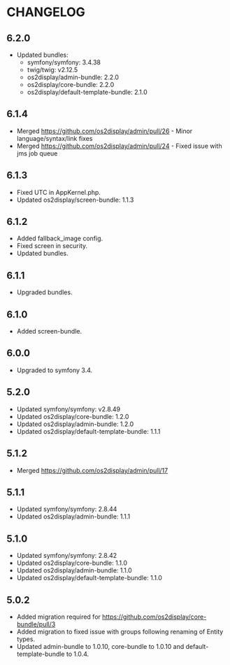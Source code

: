 # CHANGELOG

## 6.2.0

* Updated bundles:
  - symfony/symfony: 3.4.38
  - twig/twig: v2.12.5
  - os2display/admin-bundle: 2.2.0
  - os2display/core-bundle: 2.2.0
  - os2display/default-template-bundle: 2.1.0

## 6.1.4

* Merged https://github.com/os2display/admin/pull/26 - Minor language/syntax/link fixes
* Merged https://github.com/os2display/admin/pull/24 - Fixed issue with jms job queue

## 6.1.3

* Fixed UTC in AppKernel.php.
* Updated os2display/screen-bundle: 1.1.3

## 6.1.2

* Added fallback_image config.
* Fixed screen in security.
* Updated bundles.

## 6.1.1

* Upgraded bundles.

## 6.1.0

* Added screen-bundle.

## 6.0.0

* Upgraded to symfony 3.4.

## 5.2.0

* Updated symfony/symfony: v2.8.49
* Updated os2display/core-bundle: 1.2.0
* Updated os2display/admin-bundle: 1.2.0
* Updated os2display/default-template-bundle: 1.1.1

## 5.1.2

* Merged https://github.com/os2display/admin/pull/17

## 5.1.1

* Updated symfony/symfony: 2.8.44
* Updated os2display/admin-bundle: 1.1.1

## 5.1.0

* Updated symfony/symfony: 2.8.42
* Updated os2display/core-bundle: 1.1.0
* Updated os2display/admin-bundle: 1.1.0
* Updated os2display/default-template-bundle: 1.1.0

## 5.0.2

* Added migration required for https://github.com/os2display/core-bundle/pull/3
* Added migration to fixed issue with groups following renaming of Entity types.
* Updated admin-bundle to 1.0.10, core-bundle to 1.0.10 and default-template-bundle to 1.0.4.

